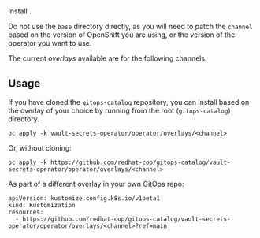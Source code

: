 # 

Install .

Do not use the `base` directory directly, as you will need to patch the `channel` based on the version of OpenShift you are using, or the version of the operator you want to use.

The current *overlays* available are for the following channels:



## Usage

If you have cloned the `gitops-catalog` repository, you can install  based on the overlay of your choice by running from the root (`gitops-catalog`) directory.

```
oc apply -k vault-secrets-operator/operator/overlays/<channel>
```

Or, without cloning:

```
oc apply -k https://github.com/redhat-cop/gitops-catalog/vault-secrets-operator/operator/overlays/<channel>
```

As part of a different overlay in your own GitOps repo:

```
apiVersion: kustomize.config.k8s.io/v1beta1
kind: Kustomization
resources:
  - https://github.com/redhat-cop/gitops-catalog/vault-secrets-operator/operator/overlays/<channel>?ref=main
```
